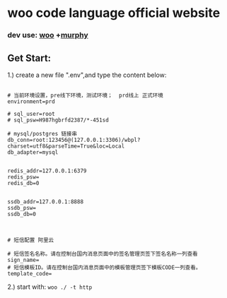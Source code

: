 # woo code language official website

### dev use: [woo](https://woolang.net) +[murphy](https://gitee.com/oshine/murphy)


## Get Start:
1.) create a new file ".env",and type the content below:
```editorconfig

# 当前环境设置，pre线下环境，测试环境；  prd线上 正式环境
environment=prd

# sql_user=root
# sql_psw=H987hgbrfd2387/*-451sd

# mysql/postgres 链接串
db_conn=root:123456@(127.0.0.1:3306)/wbpl?charset=utf8&parseTime=True&loc=Local
db_adapter=mysql


redis_addr=127.0.0.1:6379
redis_psw=
redis_db=0


ssdb_addr=127.0.0.1:8888
ssdb_psw=
ssdb_db=0



# 短信配置 阿里云

# 短信签名名称。请在控制台国内消息页面中的签名管理页签下签名名称一列查看
sign_name=
# 短信模板ID。请在控制台国内消息页面中的模板管理页签下模板CODE一列查看。
template_code=

```

2.) start with: `woo ./ -t http`